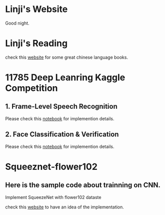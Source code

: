 # Linji's Website
Good night.

# Linji's Reading

check this [website](https://joewang.notion.site/f9e58b77b242444abea672542d537866?v=ff94b5d39c174fb6a99a54ffaf7f5a35) for some great chinese language books.

# 11785 Deep Leanring Kaggle Competition

## 1. Frame-Level Speech Recognition

Please check this [notebook](./HW1.html) for implemention details.

## 2. Face Classification & Verification

Please check this [notebook](./HW2P2_code.html) for implemention details.

# Squeeznet-flower102
## Here is the sample code about trainning on CNN.

Implement SqueezeNet with flower102 dataste

check this [website](./src/squeeeznet_flower_tutorial.html) to have an idea of the implementation.

